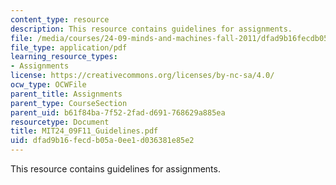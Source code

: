 ```yaml
---
content_type: resource
description: This resource contains guidelines for assignments.
file: /media/courses/24-09-minds-and-machines-fall-2011/dfad9b16fecdb05a0ee1d036381e85e2_MIT24_09F11_Guidelines.pdf
file_type: application/pdf
learning_resource_types:
- Assignments
license: https://creativecommons.org/licenses/by-nc-sa/4.0/
ocw_type: OCWFile
parent_title: Assignments
parent_type: CourseSection
parent_uid: b61f84ba-7f52-2fad-d691-768629a885ea
resourcetype: Document
title: MIT24_09F11_Guidelines.pdf
uid: dfad9b16-fecd-b05a-0ee1-d036381e85e2
---
```

This resource contains guidelines for assignments.